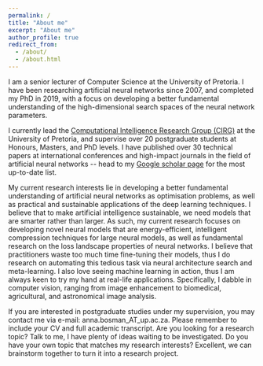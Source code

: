 ```yaml
---
permalink: /
title: "About me"
excerpt: "About me"
author_profile: true
redirect_from: 
  - /about/
  - /about.html
---
```


I am a senior lecturer of Computer Science at the University of Pretoria. I have been researching artificial neural networks since 2007, and completed my PhD in 2019, with a focus on developing a better fundamental understanding of the high-dimensional search spaces of the neural network parameters.

I currently lead the [Computational Intelligence Research Group (CIRG)](https://cirg.cs.up.ac.za/) at the University of Pretoria, and supervise over 20 postgraduate students at Honours, Masters, and PhD levels. I have published over 30 technical papers at international conferences and high-impact journals in the field of artificial neural networks -- head to my [Google scholar page](https://scholar.google.co.za/citations?user=nGQ-E9kAAAAJ&hl=en) for the most up-to-date list.

My current research interests lie in developing a better fundamental understanding of artificial neural networks as optimisation problems, as well as practical and sustainable applications of the deep learning techniques. I believe that to make artificial intelligence sustainable, we need models that are smarter rather than larger. As such, my current research focuses on developing novel neural models that are energy-efficient, intelligent compression techniques for large neural models, as well as fundamental research on the loss landscape properties of neural networks. I believe that practitioners waste too much time fine-tuning their models, thus I do research on automating this tedious task via neural architecture search and meta-learning. I also love seeing machine learning in action, thus I am always keen to try my hand at real-life applications. Specifically, I dabble in computer vision, ranging from image enhancement to biomedical, agricultural, and astronomical image analysis.

If you are interested in postgraduate studies under my supervision, you may contact me via e-mail: anna.bosman_AT_up.ac.za. Please remember to include your CV and full academic transcript. Are you looking for a research topic? Talk to me, I have plenty of ideas waiting to be investigated. Do you have your own topic that matches my research interests? Excellent, we can brainstorm together to turn it into a research project.
